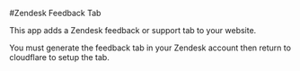 #Zendesk Feedback Tab

This app adds a Zendesk feedback or support tab to your website. 

You must generate the feedback tab in your Zendesk account then return to cloudflare to setup the tab. 

